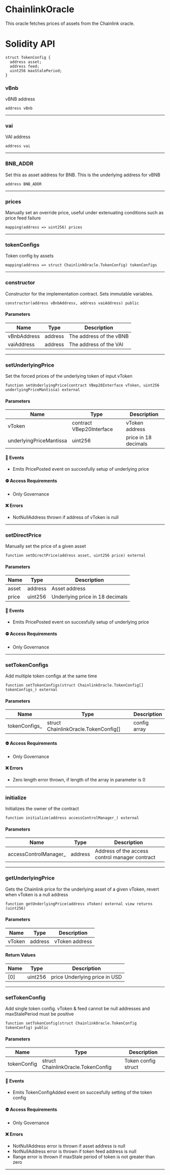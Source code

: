 # ChainlinkOracle

This oracle fetches prices of assets from the Chainlink oracle.

# Solidity API

```solidity
struct TokenConfig {
  address asset;
  address feed;
  uint256 maxStalePeriod;
}
```

### vBnb

vBNB address

```solidity
address vBnb
```

---

### vai

VAI address

```solidity
address vai
```

---

### BNB\_ADDR

Set this as asset address for BNB. This is the underlying address for vBNB

```solidity
address BNB_ADDR
```

---

### prices

Manually set an override price, useful under extenuating conditions such as price feed failure

```solidity
mapping(address => uint256) prices
```

---

### tokenConfigs

Token config by assets

```solidity
mapping(address => struct ChainlinkOracle.TokenConfig) tokenConfigs
```

---

### constructor

Constructor for the implementation contract. Sets immutable variables.

```solidity
constructor(address vBnbAddress, address vaiAddress) public
```

#### Parameters

| Name        | Type    | Description             |
| ----------- | ------- | ----------------------- |
| vBnbAddress | address | The address of the vBNB |
| vaiAddress  | address | The address of the VAI  |

---

### setUnderlyingPrice

Set the forced prices of the underlying token of input vToken

```solidity
function setUnderlyingPrice(contract VBep20Interface vToken, uint256 underlyingPriceMantissa) external
```

#### Parameters

| Name                    | Type                     | Description          |
| ----------------------- | ------------------------ | -------------------- |
| vToken                  | contract VBep20Interface | vToken address       |
| underlyingPriceMantissa | uint256                  | price in 18 decimals |

#### 📅 Events

* Emits PricePosted event on succesfully setup of underlying price

#### ⛔️ Access Requirements

* Only Governance

#### ❌ Errors

* NotNullAddress thrown if address of vToken is null

---

### setDirectPrice

Manually set the price of a given asset

```solidity
function setDirectPrice(address asset, uint256 price) external
```

#### Parameters

| Name  | Type    | Description                     |
| ----- | ------- | ------------------------------- |
| asset | address | Asset address                   |
| price | uint256 | Underlying price in 18 decimals |

#### 📅 Events

* Emits PricePosted event on succesfully setup of underlying price

#### ⛔️ Access Requirements

* Only Governance

---

### setTokenConfigs

Add multiple token configs at the same time

```solidity
function setTokenConfigs(struct ChainlinkOracle.TokenConfig[] tokenConfigs_) external
```

#### Parameters

| Name           | Type                                 | Description  |
| -------------- | ------------------------------------ | ------------ |
| tokenConfigs\_ | struct ChainlinkOracle.TokenConfig\[] | config array |

#### ⛔️ Access Requirements

* Only Governance

#### ❌ Errors

* Zero length error thrown, if length of the array in parameter is 0

---

### initialize

Initializes the owner of the contract

```solidity
function initialize(address accessControlManager_) external
```

#### Parameters

| Name                   | Type    | Description                                    |
| ---------------------- | ------- | ---------------------------------------------- |
| accessControlManager\_ | address | Address of the access control manager contract |

---

### getUnderlyingPrice

Gets the Chainlink price for the underlying asset of a given vToken, revert when vToken is a null address

```solidity
function getUnderlyingPrice(address vToken) external view returns (uint256)
```

#### Parameters

| Name   | Type    | Description    |
| ------ | ------- | -------------- |
| vToken | address | vToken address |

#### Return Values

| Name | Type    | Description                   |
| ---- | ------- | ----------------------------- |
| \[0]  | uint256 | price Underlying price in USD |

---

### setTokenConfig

Add single token config. vToken & feed cannot be null addresses and maxStalePeriod must be positive

```solidity
function setTokenConfig(struct ChainlinkOracle.TokenConfig tokenConfig) public
```

#### Parameters

| Name        | Type                               | Description         |
| ----------- | ---------------------------------- | ------------------- |
| tokenConfig | struct ChainlinkOracle.TokenConfig | Token config struct |

#### 📅 Events

* Emits TokenConfigAdded event on succesfully setting of the token config

#### ⛔️ Access Requirements

* Only Governance

#### ❌ Errors

* NotNullAddress error is thrown if asset address is null
* NotNullAddress error is thrown if token feed address is null
* Range error is thrown if maxStale period of token is not greater than zero

---
